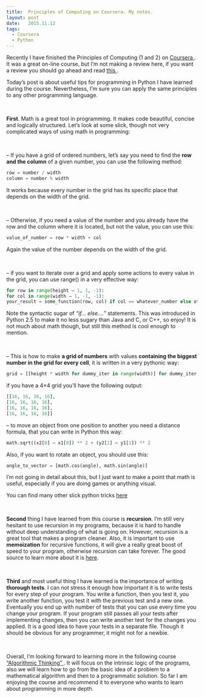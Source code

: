 ```yaml
---
title:  Principles of Computing on Coursera. My notes.
layout: post
date:   2015.11.12
tags:
  - Coursera
  - Python
---
```

Recently I have finished the Principles of Computing (1 and 2) on [ Coursera ](https://www.coursera.org/). It was a great on-line course, but I’m not making a review here, if you want a review you should go ahead and read [ this ](http://gregorulm.com/review-principles-of-computing-coursera/).

Today’s post is about useful tips for programming in Python I have learned during the course. Nevertheless, I’m sure you can apply the same principles to any other programming language.

<br/>

**First**. Math is a great tool in programming. It makes code beautiful, concise and logically structured.
Let’s look at some slick, though not very complicated ways of using math in programming:

<br/>

– If you have a grid of ordered numbers, let’s say you need to find the **row and the column** of a given number, you can use the following method:

```python
row = number / width
column = number % width
```

It works because every number in the grid has its specific place that depends on the width of the grid.

<br/>

– Otherwise, if you need a value of the number and you already have the row and the column where it is located, but not the value, you can use this:

```python
value_of_number = row * width + col
```

Again the value of the number depends on the width of the grid.

<br/>

– if you want to iterate over a grid and apply some actions to every value in the grid, you can use range() in a very effective way:

```python
for row in range(height – 1, 1, -1):
for col in range(width – 1, -1, -1):
your_result = some_function(row, col) if col == whatever_number else other_function(row, col)
```

Note the syntactic sugar of *“if… else….”* statements. This was introduced in Python 2.5 to make it no less sugary than Java and C, or C++, so enjoy! It is not much about math though, but still this method is cool enough to mention.

<br/>

– This is how to make **a grid of numbers** with values **containing the biggest number in the grid for every cell**, it is written in a very pythonic way:

```python
grid = [[height * width for dummy_iter in range(width)] for dummy_iter in range(height)]
```


if you have a 4×4 grid you’ll have the following output:

```python
[[16, 16, 16, 16],
[16, 16, 16, 16],
[16, 16, 16, 16],
[16, 16, 16, 16]]
```

– to move an object from one position to another you need a distance formula, that you can write in Python this way:

```python
math.sqrt((x2[0] – x1[0]) ** 2 + (y2[1] – y1[1]) ** 2
```

Also, if you want to rotate an object, you should use this:

```python
angle_to_vector = [math.cos(angle), math.sin(angle)]
```

I’m not going in detail about this, but I just want to make a point that math is useful, especially if you are doing games or anything visual.

You can find many other slick python tricks [ here ](https://sahandsaba.com/thirty-python-language-features-and-tricks-you-may-not-know.html)

<br/>

**Second** thing I have learned from this course is **recursion**. I’m still very hesitant to use recursion in my programs, because it is hard to handle without deep understanding of what is going on. However, recursion is a great tool that makes a program cleaner. Also, it is important to use **memoization** for recursive functions, it will give a really great boost of speed to your program, otherwise recursion can take forever. The good source to learn more about it is [here](https://programmingzen.com/memoization-in-ruby-and-python/).

<br/>

**Third** and most useful thing I have learned is the importance of writing **thorough tests**. I can not stress it enough how important it is to write tests for every step of your program. You write a function, then you test it, you write another function, you test it with the previous test and a new one. Eventually you end up with number of tests that you can use every time you change your program. If your program still passes all your tests after implementing changes, then you can write another test for the changes you applied. It is a good idea to have your tests in a separate file. Though it should be obvious for any programmer, it might not for a newbie.

<br/>

Overall, I’m looking forward to learning more in the following course [ “Algorithmic Thinking” ](https://www.coursera.org/learn/algorithmic-thinking-1). It will focus on the intrinsic logic of the programs, also we will learn how to go from the basic idea of a problem to a mathematical algorithm and then to a programmatic solution. So far I am enjoying the course and recommend it to everyone who wants to learn about programming in more depth.
